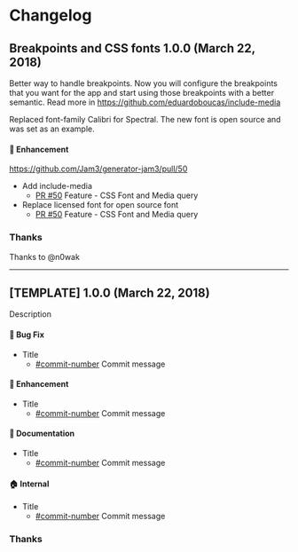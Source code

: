 # Changelog

## Breakpoints and CSS fonts 1.0.0 (March 22, 2018)

Better way to handle breakpoints. Now you will configure the breakpoints that you want for the app and start using those breakpoints with a better semantic.
Read more in https://github.com/eduardoboucas/include-media

Replaced font-family Calibri for Spectral. The new font is open source and was set as an example.

#### :nail_care: Enhancement

https://github.com/Jam3/generator-jam3/pull/50

* Add include-media
  * [PR #50](https://github.com/Jam3/generator-jam3/pull/50) Feature - CSS Font and Media query
* Replace licensed font for open source font
  * [PR #50](https://github.com/Jam3/generator-jam3/pull/50) Feature - CSS Font and Media query
  
### Thanks
Thanks to @n0wak
  
-----------------

## [TEMPLATE] 1.0.0 (March 22, 2018)

Description

#### :bug: Bug Fix

* Title
  * [#commit-number](link) Commit message

#### :nail_care: Enhancement

* Title
  * [#commit-number](link) Commit message

#### :memo: Documentation

* Title
  * [#commit-number](link) Commit message

#### :house: Internal

* Title
  * [#commit-number](link) Commit message
  
### Thanks
